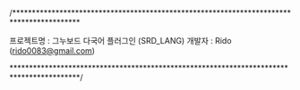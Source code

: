 ﻿/*****************************************************************************************

프로젝트명 : 그누보드 다국어 플러그인 (SRD_LANG)
개발자 : Rido (rido0083@gmail.com)

*****************************************************************************************/